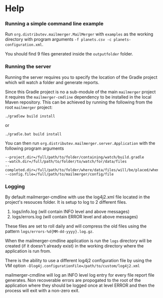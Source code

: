 # Help

### Running a simple command line example

Run `org.distributev.mailmerger.MailMerger` with `examples` as the working directory with program arguments `-f planets.csv -c planets-configuration.xml`.

You should find 9 files generated inside the `outputfolder` folder.


### Running the server

Running the server requires you to specify the location of the Gradle project which will watch a folder and generate reports.

Since this Gradle project is no a sub-module of the main `mailmerger` project it requires the `mailmerger-cmdline` dependency to be installed in the local Maven repository.  This can be achieved by running the following from the root `mailmerger` project:
```
./gradlew build install
```
or
```
./gradle.bat build install
``` 

You can then run `org.distributev.mailmerger.server.Application` with the following program arguments
```
--project.dir=/full/path/to/folder/containing/watch/build.gradle
--watch.dir=/full/path/to/folder/to/watch/for/data/files
--completed.dir=/full/path/to/folder/where/data/files/will/be/placed/when/completed
--config.file=/full/path/to/mailmerger/config/file
```


### Logging


By default mailmerger-cmdline with use the log4j2.xml file located in the project's resouces folder.  It is setup to log to 2 different files.

1. logs/info.log (will contain INFO level and above messages)
2. logs/errors.log (will contain ERROR level and above messages)

These files are set to roll daily and will compress the old files using the pattern `logs/errors-%d{MM-dd-yyyy}.log.gz`.

When the mailmerger-cmdline application is run the `logs` directory will be created (if it doesn't already exist) in the working directory where the application is run from.

There is the ability to use a different log4j2 configuration file by using the VM option `-Dlog4j.configurationFile=/path/to/custom/log4j2.xml`

mailmerger-cmdline will log an INFO level log entry for every file report file generates.  Non recoverable errors are propogated to the root of the application where they should be logged once at level ERROR and then the process will exit with a non-zero exit.
